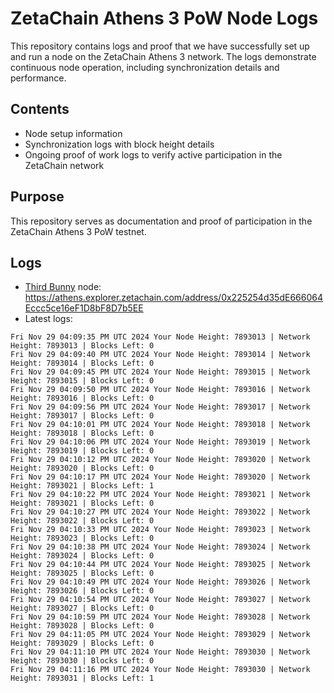 # ZetaChain Athens 3 PoW Node Logs
This repository contains logs and proof that we have successfully set up and run a node on the ZetaChain Athens 3 network. The logs demonstrate continuous node operation, including synchronization details and performance.

## Contents
- Node setup information
- Synchronization logs with block height details
- Ongoing proof of work logs to verify active participation in the ZetaChain network

## Purpose
This repository serves as documentation and proof of participation in the ZetaChain Athens 3 PoW testnet.

## Logs

- [Third Bunny](https://thirdbunny.xyz/) node: https://athens.explorer.zetachain.com/address/0x225254d35dE666064Eccc5ce16eF1D8bF8D7b5EE
- Latest logs:
```
Fri Nov 29 04:09:35 PM UTC 2024 Your Node Height: 7893013 | Network Height: 7893013 | Blocks Left: 0
Fri Nov 29 04:09:40 PM UTC 2024 Your Node Height: 7893014 | Network Height: 7893014 | Blocks Left: 0
Fri Nov 29 04:09:45 PM UTC 2024 Your Node Height: 7893015 | Network Height: 7893015 | Blocks Left: 0
Fri Nov 29 04:09:50 PM UTC 2024 Your Node Height: 7893016 | Network Height: 7893016 | Blocks Left: 0
Fri Nov 29 04:09:56 PM UTC 2024 Your Node Height: 7893017 | Network Height: 7893017 | Blocks Left: 0
Fri Nov 29 04:10:01 PM UTC 2024 Your Node Height: 7893018 | Network Height: 7893018 | Blocks Left: 0
Fri Nov 29 04:10:06 PM UTC 2024 Your Node Height: 7893019 | Network Height: 7893019 | Blocks Left: 0
Fri Nov 29 04:10:12 PM UTC 2024 Your Node Height: 7893020 | Network Height: 7893020 | Blocks Left: 0
Fri Nov 29 04:10:17 PM UTC 2024 Your Node Height: 7893020 | Network Height: 7893021 | Blocks Left: 1
Fri Nov 29 04:10:22 PM UTC 2024 Your Node Height: 7893021 | Network Height: 7893021 | Blocks Left: 0
Fri Nov 29 04:10:27 PM UTC 2024 Your Node Height: 7893022 | Network Height: 7893022 | Blocks Left: 0
Fri Nov 29 04:10:33 PM UTC 2024 Your Node Height: 7893023 | Network Height: 7893023 | Blocks Left: 0
Fri Nov 29 04:10:38 PM UTC 2024 Your Node Height: 7893024 | Network Height: 7893024 | Blocks Left: 0
Fri Nov 29 04:10:44 PM UTC 2024 Your Node Height: 7893025 | Network Height: 7893025 | Blocks Left: 0
Fri Nov 29 04:10:49 PM UTC 2024 Your Node Height: 7893026 | Network Height: 7893026 | Blocks Left: 0
Fri Nov 29 04:10:54 PM UTC 2024 Your Node Height: 7893027 | Network Height: 7893027 | Blocks Left: 0
Fri Nov 29 04:10:59 PM UTC 2024 Your Node Height: 7893028 | Network Height: 7893028 | Blocks Left: 0
Fri Nov 29 04:11:05 PM UTC 2024 Your Node Height: 7893029 | Network Height: 7893029 | Blocks Left: 0
Fri Nov 29 04:11:10 PM UTC 2024 Your Node Height: 7893030 | Network Height: 7893030 | Blocks Left: 0
Fri Nov 29 04:11:16 PM UTC 2024 Your Node Height: 7893030 | Network Height: 7893031 | Blocks Left: 1
```

